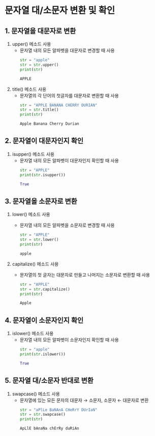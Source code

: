 # 문자열 대/소문자 변환 및 확인

## 1. 문자열을 대문자로 변환
1. upper() 메소드 사용
    - 문자열 내의 모든 알파벳을 대문자로 변경할 때 사용
        ```python
        str = "apple"
        str = str.upper()
        print(str)

        APPLE
        ```
2. title() 메소드 사용
    - 문자열의 각 단어의 첫글자를 대문자로 변환할 때 사용
        ```python
        str = "APPLE BANANA CHERRY DURIAN"
        str = str.title()
        print(str)

        Apple Banana Cherry Durian
        ```

## 2. 문자열이 대문자인지 확인
1. isupper() 메소드 사용
    - 문자열 내의 모든 알파벳이 대문자인지 확인할 때 사용
        ```python
        str = "APPLE"
        print(str.isupper())

        True
        ```

## 3. 문자열을 소문자로 변환
1. lower() 메소드 사용
    - 문자열 내의 모든 알파벳을 소문자로 변경할 때 사용
        ```python
        str = "APPLE"
        str = str.lower()
        print(str)

        apple
        ```

2. capitalize() 메소드 사용
    - 문자열의 첫 글자는 대문자로 만들고 나머지는 소문자로 변환할 때 사용
        ```python
        str = "APPLE"
        str = str.capitalize()
        print(str)

        Apple
        ```

## 4. 문자열이 소문자인지 확인
1. islower() 메소드 사용
    - 문자열 내의 모든 알파벳이 소문자인지 확인할 때 사용
        ```python
        str = "apple"
        print(str.islower())

        True
        ```

## 5. 문자열 대/소문자 반대로 변환
1. swapcase() 메소드 사용
    - 문자열에 있는 모든 문자의 대문자 → 소문자, 소문자 ← 대문자로 변환
        ```python
        str = "aPlLe BaNAnA CHeRrY DUrIaN"
        str = str.swapcase()
        print(str)

        ApLlE bAnaNa chErRy duRiAn
        ```